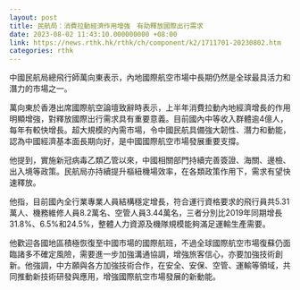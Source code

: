 ```yaml
---
layout: post
title: 民航局：消費拉動經濟作用增強　有助釋放國際出行需求
date: 2023-08-02 11:43:10.000000000 +08:00
link: https://news.rthk.hk/rthk/ch/component/k2/1711701-20230802.htm
categories: rthk
---
```


中國民航局總飛行師萬向東表示，內地國際航空市場中長期仍然是全球最具活力和潛力的市場之一。

萬向東於香港出席國際航空論壇致辭時表示，上半年消費拉動內地經濟增長的作用明顯增強，對釋放國際出行需求具有重要意義。目前國內中等收入群體逾4億人，每年有較快增長。超大規模的內需市場，令中國民航具備強大韌性、潛力和動能，認為中國經濟基本面長期向好，是中國國際航空市場發展重要支撐。

他提到，實施新冠病毒乙類乙管以來，中國相關部門持續完善簽證、海關、邊檢、出入境等政策。民航局亦持續提升樞紐機場效率，在各類政策作用下，需求有望快速釋放。

他指，目前國內全行業專業人員結構穩定增長，符合運行資格要求的飛行員共5.31萬人、機務維修人員8.2萬名、空管人員3.44萬名，三者分別比2019年同期增長31.8%、6.5%和24.5%，整體人力資源及機隊規模能夠滿足運輸生產需要。

他歡迎各國地區積極恢復至中國市場的國際航班，不過全球國際航空市場復蘇仍面臨諸多不確定風險，需要進一步加強溝通協調，增強旅客信心，亦要加強技術創新。他強調，中方願與各方加強技術合作，在安全、安保、空管、運輸等領域，共同推動新技術研發與應用，增強國際航空市場發展的新動能。
